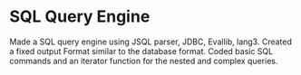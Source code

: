 # SQL Query Engine 
Made a SQL query engine using JSQL parser, JDBC, Evallib, lang3. Created a fixed output Format similar to the database format. Coded basic SQL commands and an iterator function for the nested and complex queries. 
